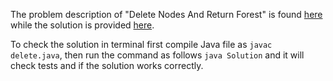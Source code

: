 The problem description of "Delete Nodes And Return Forest" is found [here](https://leetcode.com/problems/delete-nodes-and-return-forest/) while the solution is provided [here](https://github.com/aurimas13/Solutions-To-Problems/blob/main/LeetCode/Java%20Solutions/Delete%20Nodes%20And%20Return%20Forest/deleteNodesAndReturnForest.java).

To check the solution in terminal first compile Java file as `javac delete.java`, then run the command as follows `java Solution` and it will check tests and if the solution works correctly.

